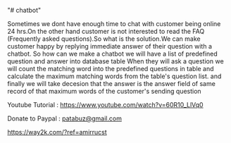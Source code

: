 "# chatbot" 


Sometimes we dont have enough time to chat with customer being online 24 hrs.On the other hand customer is not interested to read the FAQ (Frequently asked questions).So what is the solution.We can make customer happy by replying immediate answer of their question with  a chatbot.
So how can we make a chatbot
we will have a list of predefined question and answer into database table
When they will ask a question we will count the matching word into the predefined questions in table and calculate the  maximum matching words from the table's question list.
and finally we will take decesion that the answer is the answer field of same record  of that maximum words of the customer's sending question

Youtube Tutorial : https://www.youtube.com/watch?v=60R10_LlVq0

Donate to Paypal : patabuz@gmail.com



https://way2k.com/?ref=amirrucst
